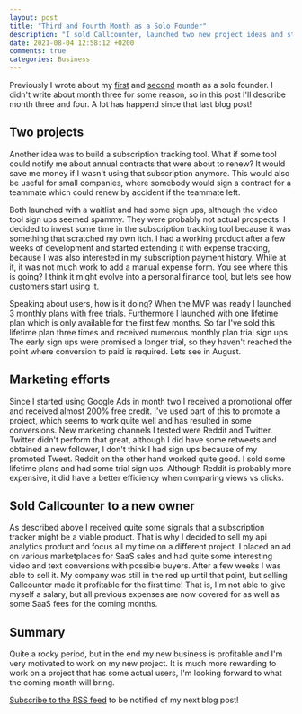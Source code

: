 ```yaml
---
layout: post
title: "Third and Fourth Month as a Solo Founder"
description: "I sold Callcounter, launched two new project ideas and started building one of them."
date: 2021-08-04 12:58:12 +0200
comments: true
categories: Business
---
```


Previously I wrote about my [first](/2021/04/28/first-month-as-solo-founder/) and [second](/2021/05/31/second-month-as-solo-founder/) month as a solo founder. I didn't write about month three for some reason, so in this post I'll describe month three and four. A lot has happend since that last blog post!

## Two projects

Another idea was to build a subscription tracking tool. What if some tool could notify me about annual contracts that were about to renew? It would save me money if I wasn't using that subscription anymore. This would also be useful for small companies, where somebody would sign a contract for a teammate which could renew by accident if the teammate left.

Both launched with a waitlist and had some sign ups, although the video tool sign ups seemed spammy. They were probably not actual prospects. I decided to invest some time in the subscription tracking tool because it was something that scratched my own itch. I had a working product after a few weeks of development and started extending it with expense tracking, because I was also interested in my subscription payment history. While at it, it was not much work to add a manual expense form. You see where this is going? I think it might evolve into a personal finance tool, but lets see how customers start using it.

Speaking about users, how is it doing? When the MVP was ready I launched 3 monthly plans with free trials. Furthermore I launched with one lifetime plan which is only available for the first few months. So far I've sold this lifetime plan three times and received numerous monthly plan trial sign ups. The early sign ups were promised a longer trial, so they haven't reached the point where conversion to paid is required. Lets see in August.

## Marketing efforts

Since I started using Google Ads in month two I received a promotional offer and received almost 200% free credit. I've used part of this to promote a project, which seems to work quite well and has resulted in some conversions. New marketing channels I tested were Reddit and Twitter. Twitter didn't perform that great, although I did have some retweets and obtained a new follower, I don't think I had sign ups because of my promoted Tweet. Reddit on the other hand worked quite good. I sold some lifetime plans and had some trial sign ups. Although Reddit is probably more expensive, it did have a better efficiency when comparing views vs clicks.

## Sold Callcounter to a new owner

As described above I received quite some signals that a subscription tracker might be a viable product. That is why I decided to sell my api analytics product and focus all my time on a different project. I placed an ad on various marketplaces for SaaS sales and had quite some interesting video and text conversions with possible buyers. After a few weeks I was able to sell it. My company was still in the red up until that point, but selling Callcounter made it profitable for the first time! That is, I'm not able to give myself a salary, but all previous expenses are now covered for as well as some SaaS fees for the coming months.

## Summary

Quite a rocky period, but in the end my new business is profitable and I'm very motivated to work on my new project. It is much more rewarding to work on a project that has some actual users, I'm looking forward to what the coming month will bring.

[Subscribe to the RSS feed](/feed/) to be notified of my next blog post!
